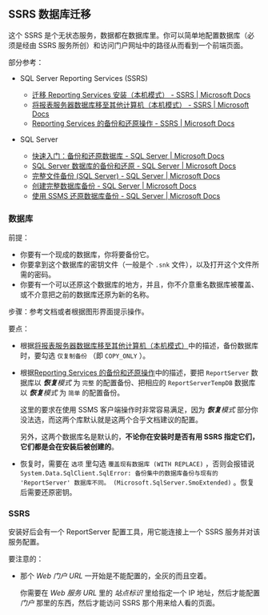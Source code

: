 
## SSRS 数据库迁移

这个 SSRS 是个无状态服务，数据都在数据库里。你可以简单地配置数据库（必须是经由 SSRS 服务所创）和访问门户网址中的路径从而看到一个前端页面。

部分参考：

- SQL Server Reporting Services (SSRS)
  
  - [迁移 Reporting Services 安装（本机模式） - SSRS | Microsoft Docs](https://docs.microsoft.com/zh-cn/sql/reporting-services/install-windows/migrate-a-reporting-services-installation-native-mode?view=sql-server-ver16)
  - [将报表服务器数据库移至其他计算机（本机模式） - SSRS | Microsoft Docs](https://docs.microsoft.com/zh-cn/sql/reporting-services/report-server/moving-the-report-server-databases-to-another-computer-ssrs-native-mode?view=sql-server-ver16)
  - [Reporting Services 的备份和还原操作 - SSRS | Microsoft Docs](https://docs.microsoft.com/zh-cn/sql/reporting-services/install-windows/backup-and-restore-operations-for-reporting-services?view=sql-server-ver16)
  
- SQL Server
  
  - [快速入门：备份和还原数据库 - SQL Server | Microsoft Docs](https://docs.microsoft.com/zh-cn/sql/relational-databases/backup-restore/quickstart-backup-restore-database?view=sql-server-ver16)
  - [SQL Server 数据库的备份和还原 - SQL Server | Microsoft Docs](https://docs.microsoft.com/zh-cn/sql/relational-databases/backup-restore/back-up-and-restore-of-sql-server-databases?view=sql-server-ver16)
  - [完整文件备份 (SQL Server) - SQL Server | Microsoft Docs](https://docs.microsoft.com/zh-cn/sql/relational-databases/backup-restore/full-file-backups-sql-server?view=sql-server-ver16)
  - [创建完整数据库备份 - SQL Server | Microsoft Docs](https://docs.microsoft.com/zh-cn/sql/relational-databases/backup-restore/create-a-full-database-backup-sql-server?view=sql-server-ver16)
  - [使用 SSMS 还原数据库备份 - SQL Server | Microsoft Docs](https://docs.microsoft.com/zh-cn/sql/relational-databases/backup-restore/restore-a-database-backup-using-ssms?view=sql-server-ver16)
  

### 数据库

前提：

- 你要有一个现成的数据库，你将要备份它。
- 你要拿到这个数据库的密钥文件（一般是个 `.snk` 文件），以及打开这个文件所需的密码。
- 你要有一个可以还原这个数据库的地方，并且，你不介意重名数据库被覆盖、或不介意把之前的数据库还原为新的名称。

步骤：参考文档或者根据图形界面提示操作。

要点：

- 根据[将报表服务器数据库移至其他计算机（本机模式）](https://docs.microsoft.com/zh-cn/sql/reporting-services/report-server/moving-the-report-server-databases-to-another-computer-ssrs-native-mode?view=sql-server-ver16#using-backup-and-copy_only-to-backup-the-report-server-databases)中的描述，备份数据库时，要勾选 `仅复制备份` （即 `COPY_ONLY` ）。
  
- 根据[Reporting Services 的备份和还原操作](https://docs.microsoft.com/zh-cn/sql/reporting-services/install-windows/backup-and-restore-operations-for-reporting-services?view=sql-server-ver16#backing-up-the-report-server-databases)中的描述，要把 `ReportServer` 数据库以 ***恢复**模式* 为 `完整` 的配置备份、把相应的 `ReportServerTempDB` 数据库以 ***恢复**模式* 为 `简单` 的配置备份。
  
  这里的要求在使用 SSMS 客户端操作时非常容易满足，因为 ***恢复**模式* 部分你没法选，而这两个库默认就是这两个合乎文档建议的配置。
  
  另外，这两个数据库名是默认的，**不论你在安装时是否有用 SSRS 指定它们，它们都是会在安装后被创建的**。

- 恢复时，需要在 `选项` 里勾选 `覆盖现有数据库 (WITH REPLACE)` ，否则会报错说 `System.Data.SqlClient.SqlError: 备份集中的数据库备份与现有的 'ReportServer' 数据库不同。 (Microsoft.SqlServer.SmoExtended)` 。恢复后需要还原密钥。
  
### SSRS

安装好后会有一个 ReportServer 配置工具，用它能连接上一个 SSRS 服务并对该服务配置。

要注意的：

- 那个 *Web 门户 URL* 一开始是不能配置的，全灰的而且空着。
  
  你需要在 *Web 服务 URL* 里的 *站点标识* 里给指定一个 IP 地址，然后才能配置 *门户* 那里的东西，然后才能访问 SSRS 那个用来给人看的页面。



